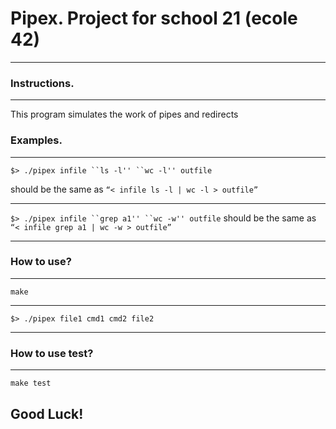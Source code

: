 # Pipex. Project for school 21 (ecole 42)
-------------

### Instructions.
---------------

This program simulates the work of pipes and redirects

### Examples.
------------------------------

 `$> ./pipex infile ``ls -l'' ``wc -l'' outfile`

should be the same as `“< infile ls -l | wc -l > outfile”`
***
`$> ./pipex infile ``grep a1'' ``wc -w'' outfile`
should be the same as `“< infile grep a1 | wc -w > outfile”`
***

### How to use?
------------------------------

`make`
***
`$> ./pipex file1 cmd1 cmd2 file2`
***

### How to use test?
------------------------------

`make test`
## Good Luck!
